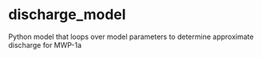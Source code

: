 # discharge_model
Python model that loops over model parameters to determine approximate discharge for MWP-1a 
